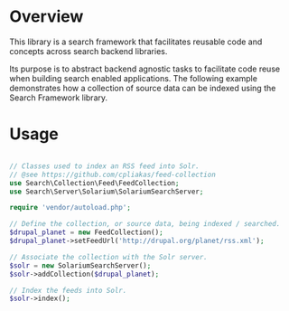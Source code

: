 Overview
========

This library is a search framework that facilitates reusable code and concepts
across search backend libraries.

Its purpose is to abstract backend agnostic tasks to facilitate code reuse when
building search enabled applications. The following example demonstrates how a
collection of source data can be indexed using the Search Framework library.

Usage
=====

```php

// Classes used to index an RSS feed into Solr.
// @see https://github.com/cpliakas/feed-collection
use Search\Collection\Feed\FeedCollection;
use Search\Server\Solarium\SolariumSearchServer;

require 'vendor/autoload.php';

// Define the collection, or source data, being indexed / searched.
$drupal_planet = new FeedCollection();
$drupal_planet->setFeedUrl('http://drupal.org/planet/rss.xml');

// Associate the collection with the Solr server.
$solr = new SolariumSearchServer();
$solr->addCollection($drupal_planet);

// Index the feeds into Solr.
$solr->index();

```